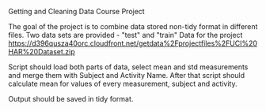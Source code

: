 Getting and Cleaning Data Course Project

The goal of the project is to combine data stored non-tidy format in different files. Two data sets are provided - "test" and "train"
Data for the project https://d396qusza40orc.cloudfront.net/getdata%2Fprojectfiles%2FUCI%20HAR%20Dataset.zip

Script should load both parts of data, select mean and std measurements and merge them with Subject and Activity Name. After that script should calculate mean for values of every measurement, subject and activity.

Output should be saved in tidy format.

